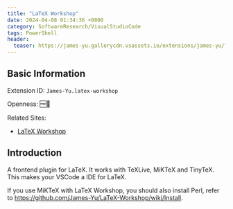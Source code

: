 ```yaml
---
title: "LaTeX Workshop"
date: 2024-04-08 01:34:36 +0800
category: SoftwareResearch/VisualStudioCode
tags: PowerShell
header:
  teaser: https://james-yu.gallerycdn.vsassets.io/extensions/james-yu/latex-workshop/9.19.2/1712232605357/Microsoft.VisualStudio.Services.Icons.Default
---
```


## Basic Information

Extension ID: `James-Yu.latex-workshop`

Openness: 🆓📖

Related Sites:

* [LaTeX Workshop](https://marketplace.visualstudio.com/items?itemName=James-Yu.latex-workshop)

## Introduction

A frontend plugin for LaTeX. It works with TeXLive, MiKTeX and TinyTeX. This makes your VSCode a IDE for LaTeX.

If you use MiKTeX with LaTeX Workshop, you should also install Perl, refer to <https://github.com/James-Yu/LaTeX-Workshop/wiki/Install>.

